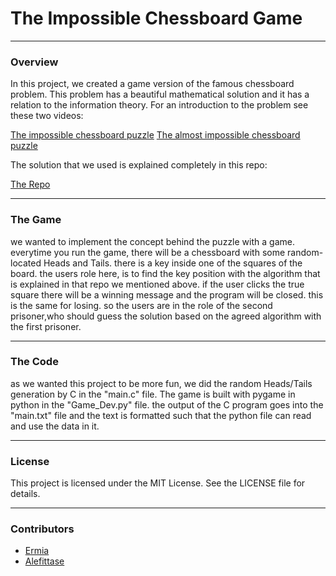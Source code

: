 # The Impossible Chessboard Game
---

### Overview

In this project, we created a game version of the famous chessboard problem. This problem has a beautiful mathematical solution and it has a relation to the information theory. For an introduction to the problem see these two videos:

[The impossible chessboard puzzle](https://youtu.be/wTJI_WuZSwE?si=rGebZSKBCutLFXTd)
[The almost impossible chessboard puzzle](https://youtu.be/as7Gkm7Y7h4?si=uADsswiq5Y3Kmymo)

The solution that we used is explained completely in this repo:

[The Repo](https://github.com/CoryLR/impossible-chessboard-escape-puzzle?tab=readme-ov-file)

---

### The Game

we wanted to implement the concept behind the puzzle with a game. everytime you run the game, there will be a chessboard with some random-located Heads and Tails. there is a key inside one of the squares of the board. the users role here, is to find the key position with the algorithm that is explained in that repo we mentioned above. if the user clicks the true square there will be a winning message and the program will be closed. this is the same for losing. so the users are in the role of the second prisoner,who should guess the solution based on the agreed algorithm with the first prisoner.

---

### The Code

as we wanted this project to be more fun, we did the random Heads/Tails generation by C in the "main.c" file. The game is built with pygame in python in the "Game_Dev.py" file. the output of the C program goes into the "main.txt" file and the text is formatted such that the python file can read and use the data in it.

---

### License

This project is licensed under the MIT License. See the LICENSE file for details.

---

### Contributors

- [Ermia](https://github.com/ErmiaAbbasi)
- [Alefittase](https://github.com/Alefittase)
